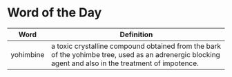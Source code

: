 # Word of the Day

|Word|Definition|
|---|---|
|yohimbine|a toxic crystalline compound obtained from the bark of the yohimbe tree, used as an adrenergic blocking agent and also in the treatment of impotence.|